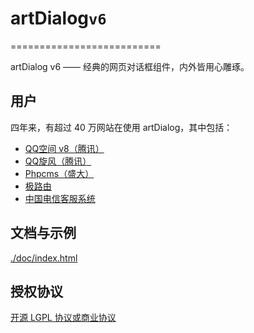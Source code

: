 #	artDialog``v6``
==========================

artDialog v6 —— 经典的网页对话框组件，内外皆用心雕琢。

##	用户

四年来，有超过 40 万网站在使用 artDialog，其中包括：

*	[QQ空间 v8（腾讯）](http://qzone.qq.com)
*	[QQ旋风（腾讯）](http://xf.qq.com)
*	[Phpcms（盛大）](http://www.phpcms.cn)
*	[极路由](http://www.hiwifi.com)
*	[中国电信客服系统](http://www.189.cn)

##	文档与示例

[./doc/index.html](./doc/index.html)

##	授权协议

[开源 LGPL 协议或商业协议](./LICENSE.md)